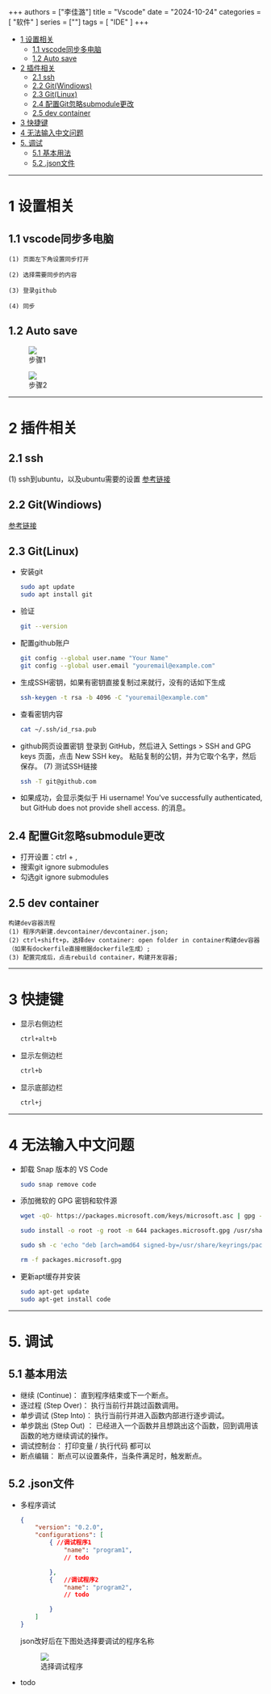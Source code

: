 +++
authors = ["李佳潞"]
title = "Vscode"
date = "2024-10-24"
categories = [
    "软件"
]
series = [""]
tags = [
   "IDE"
]
+++
- [1 设置相关](#1-设置相关)
  - [1.1 vscode同步多电脑](#11-vscode同步多电脑)
  - [1.2 Auto save](#12-auto-save)
- [2 插件相关](#2-插件相关)
  - [2.1 ssh](#21-ssh)
  - [2.2 Git(Windiows)](#22-gitwindiows)
  - [2.3 Git(Linux)](#23-gitlinux)
  - [2.4 配置Git忽略submodule更改](#24-配置git忽略submodule更改)
  - [2.5 dev container](#25-dev-container)
- [3 快捷键](#3-快捷键)
- [4 无法输入中文问题](#4-无法输入中文问题)
- [5. 调试](#5-调试)
  - [5.1 基本用法](#51-基本用法)
  - [5.2 .json文件](#52-json文件)


---

# 1 设置相关

## 1.1 vscode同步多电脑

    (1) 页面左下角设置同步打开

    (2) 选择需要同步的内容

    (3) 登录github

    (4) 同步

## 1.2 Auto save

<div class="container">
    <div class="image">
        <figure>
            <a data-fancybox="gallery" href="/images/work-record/vscode1.png">
            <img src="/images/work-record/vscode1.png",alt="设置1",loading="lazy">
            </a>
            <figcaption>步骤1</figcaption>
        </figure>
    </div>
</div>
<div class="container">
    <div class="image">
        <figure>
                    <a data-fancybox="gallery" href="/images/work-record/vscode2.png">
            <img src="/images/work-record/vscode2.png",alt="设置2",loading="lazy">
            </a>
            <figcaption>步骤2</figcaption>
        </figure>
    </div>
</div>


---

# 2 插件相关 

## 2.1 ssh

(1) ssh到ubuntu，以及ubuntu需要的设置
[参考链接](https://blog.csdn.net/zsyyugong/article/details/134438071)

## 2.2 Git(Windiows)

[参考链接](https://blog.csdn.net/czjl6886/article/details/122129576)

## 2.3 Git(Linux)

- 安装git

    ```bash
    sudo apt update
    sudo apt install git
    ```

- 验证

    ```bash
    git --version
    ```

- 配置github账户

    ```bash
    git config --global user.name "Your Name"
    git config --global user.email "youremail@example.com"
    ```

- 生成SSH密钥，如果有密钥直接复制过来就行，没有的话如下生成

    ```bash
    ssh-keygen -t rsa -b 4096 -C "youremail@example.com"
    ```

- 查看密钥内容

    ```bash
    cat ~/.ssh/id_rsa.pub
    ```

- github网页设置密钥
    登录到 GitHub，然后进入 Settings > SSH and GPG keys 页面，点击 New SSH key。
    粘贴复制的公钥，并为它取个名字，然后保存。
    (7) 测试SSH链接

    ```bash
    ssh -T git@github.com
    ```

- 如果成功，会显示类似于 Hi username! You've successfully authenticated, but GitHub does not provide shell access. 的消息。

## 2.4 配置Git忽略submodule更改

- 打开设置：ctrl + ,
- 搜索git ignore submodules
- 勾选git ignore submodules

## 2.5 dev container
    构建dev容器流程
    (1) 程序内新建.devcontainer/devcontainer.json;
    (2) ctrl+shift+p，选择dev container: open folder in container构建dev容器（如果有dockerfile直接根据dockerfile生成）;
    (3) 配置完成后，点击rebuild container，构建开发容器;


---

# 3 快捷键

- 显示右侧边栏

   ```bash
   ctrl+alt+b
   ```

- 显示左侧边栏

   ```bash
   ctrl+b
   ```

- 显示底部边栏

   ```bash
   ctrl+j
   ```

---

# 4 无法输入中文问题

- 卸载 Snap 版本的 VS Code
    ```bash
    sudo snap remove code
    ```
- 添加微软的 GPG 密钥和软件源
    ```bash
    wget -qO- https://packages.microsoft.com/keys/microsoft.asc | gpg --dearmor > packages.microsoft.gpg

    sudo install -o root -g root -m 644 packages.microsoft.gpg /usr/share/keyrings/

    sudo sh -c 'echo "deb [arch=amd64 signed-by=/usr/share/keyrings/packages.microsoft.gpg] https://packages.microsoft.com/repos/vscode stable main" > /etc/apt/sources.list.d/vscode.list'

    rm -f packages.microsoft.gpg
    ```

- 更新apt缓存并安装
    ```bash
    sudo apt-get update
    sudo apt-get install code
    ```



---

# 5. 调试
## 5.1 基本用法
- 继续 (Continue)：
   直到程序结束或下一个断点。
- 逐过程 (Step Over)：
   执行当前行并跳过函数调用。
- 单步调试 (Step Into)：
   执行当前行并进入函数内部进行逐步调试。
- 单步跳出 (Step Out) ：
   已经进入一个函数并且想跳出这个函数，回到调用该函数的地方继续调试的操作。
- 调试控制台：
   打印变量 / 执行代码 都可以
- 断点编辑：
   断点可以设置条件，当条件满足时，触发断点。
## 5.2 .json文件
- 多程序调试
    ```json
    {
        "version": "0.2.0",
        "configurations": [ 
            { //调试程序1
                "name": "program1",
                // todo

            },
            {   //调试程序2
                "name": "program2",
                // todo

            }
        ]
    }
    ```
    json改好后在下图处选择要调试的程序名称
    <div class="container">
        <div class="image">
            <figure>
                        <a data-fancybox="gallery" href="/images/work-record/vscode调试.png">
                <img src="/images/work-record/vscode调试.png",alt=" ",loading="lazy">
                </a>
                <figcaption>选择调试程序</figcaption>
            </figure>
        </div>
    </div>

- todo